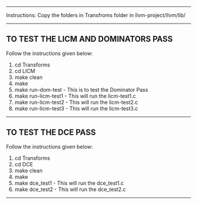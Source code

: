 
-----------------------------------------------------------
Instructions:
Copy the folders in Transfroms folder in llvm-project/llvm/lib/


-----------------------------------------------------------
TO TEST THE LICM AND DOMINATORS PASS
-----------------------------------------------------------
Follow the instructions given below:
1. cd Transforms
3. cd LICM
4. make clean
5. make
6. make run-dom-test  - This is to test the Dominator Pass
7. make run-licm-test1 - This will run the licm-test1.c
8. make run-licm-test2 - This will run the licm-test2.c
9. make run-licm-test3 - This will run the licm-test3.c
------------------------------------------------------------
TO TEST THE DCE PASS
------------------------------------------------------------
Follow the instructions given below:
1. cd Transforms
3. cd DCE
4. make clean
5. make
6. make dce_test1 - This will run the dce_test1.c
7. make dce_test2 - This will run the dce_test2.c
------------------------------------------------------------
